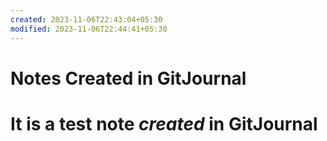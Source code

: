 ```yaml
---
created: 2023-11-06T22:43:04+05:30
modified: 2023-11-06T22:44:41+05:30
---
```


# Notes Created in GitJournal

# It is a test note *created* in **GitJournal**
